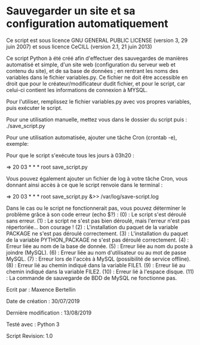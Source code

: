 
# Sauvegarder un site et sa configuration automatiquement


Ce script est sous licence GNU GENERAL PUBLIC LICENSE (version 3, 29 juin 2007) et sous licence
CeCILL (version 2.1, 21 juin 2013)


Ce script Python à été créé afin d'effectuer des sauvegardes de manières automatisé et simple, 
d'un site web (configuration du serveur web et contenu du site), et de sa base de données ; 
en rentrant les noms des variables dans le fichier variables.py.
Ce fichier ne doit être accessible en droit que pour le créateur/modificateur dudit fichier, 
et pour le script, car celui-ci contient les informations de connexion à MYSQL.


Pour l'utiliser, remplissez le fichier variables.py avec vos propres variables, puis exécuter 
le script.

Pour une utilisation manuelle, mettez vous dans le dossier du script puis : ./save_script.py 

Pour une utilisation automatisée, ajouter une tâche Cron (crontab -e), exemple: 

Pour que le script s'exécute tous les jours à 03h20 :

=> 20 03 * * * root save_script.py

Vous pouvez également ajouter un fichier de log à votre tâche Cron, vous donnant ainsi accès à
ce que le script renvoie dans le terminal :

=> 20 03 * * * root save_script.py &>> /var/log/save-script.log


Dans le cas ou le script ne fonctionnerait pas, vous pouvez déterminer le problème grâce à son code erreur (echo $?) :
(0) : Le script s'est déroulé sans erreur.
(1) : Le script ne s'est pas bien déroulé, mais l'erreur n'est pas répertoriée... bon courage !
(2) : L'installation du paquet de la variable PACKAGE ne s'est pas déroulé correctement.
(3) : L'installation du paquet de la variable PYTHON_PACKAGE ne s'est pas déroulé correctement.
(4) : Erreur liée au nom de la base de donnée.
(5) : Erreur liée au nom du poste à joindre (MySQL).
(6) : Erreur liée au nom d'utilisateur ou au mot de passe MySQL.
(7) : Erreur lors de l'accès à MySQL (possibilité de service offline).
(8) : Erreur lié au chemin indiqué dans la variable FILE1.
(9) : Erreur lié au chemin indiqué dans la variable FILE2.
(10) : Erreur lié à l'espace disque.
(11) : La commande de sauvegarde de BDD de MySQL ne fonctionne pas.


Ecrit par : Maxence Bertellin

Date de création : 30/07/2019

Dernière modification : 13/08/2019 

Testé avec : Python 3

Script Revision: 1.0
